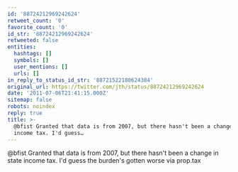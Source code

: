 ```yaml
---
id: '88724212969242624'
retweet_count: '0'
favorite_count: '0'
id_str: '88724212969242624'
retweeted: false
entities:
  hashtags: []
  symbols: []
  user_mentions: []
  urls: []
in_reply_to_status_id_str: '88721522180624384'
original_url: https://twitter.com/jth/status/88724212969242624
date: '2011-07-06T21:41:15.000Z'
sitemap: false
robots: noindex
reply: true
title: >-
  @bfist Granted that data is from 2007, but there hasn't been a change in state
  income tax. I'd guess…
---
```


@bfist Granted that data is from 2007, but there hasn't been a change in state income tax. I'd guess the burden's gotten worse via prop.tax